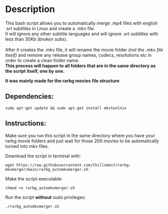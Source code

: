 # Description

This bash script allows you to automatically merge .mp4 files with english .srt subtitles in Linux and create a .mkv file. <br>
It will ignore any other subtitle languages and will ignore .srt subtitles with less than 30Kb *(broken subs)*. <br>
<br>
After it creates the .mkv file, it will rename the movie folder *(not the .mkv file itself)* and remove any release group names, codecs, resolutions etc in order to create a clean folder name. <br>
**This process will happen to all folders that are in the same directory as the script itself, one by one.** <br>

**It was mainly made for the rarbg movies file structure** <br>

## Dependencies:
```
sudo apt-get update && sudo apt-get install mkvtoolnix
```

## Instructions:

Make sure you run this script in the same directory where you have your rarbg movie folders and just wait for those 200 movies to be automatically turned into mkv files. <br>

Download the script in terminal with:
```
wget https://raw.githubusercontent.com/Chillsmeit/rarbg-mkvmerger/main/rarbg_automkvmerger.sh
```
Make the script executable:
```
chmod +x rarbg_automkvmerger.sh
```
Run the script **without** sudo privileges:
```
./rarbg_automkvmerger.sh
```
